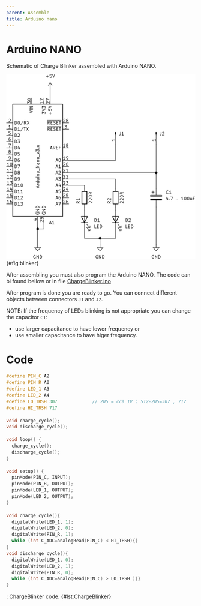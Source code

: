 ```yaml
---
parent: Assemble
title: Arduino nano
---
```


# Arduino NANO

Schematic of Charge Blinker assembled with Arduino NANO.

![Arduino NANO](./images/blinker.png){#fig:blinker}

After assembling you must also program the Arduino NANO. The code
can bi found bellow or in file [ChargeBlinker.ino](./ChargeBlinker/ChargeBlinker.ino)

After program is done you are ready to go. You can connect different objects
between connectors `J1` and `J2`.

NOTE: If the frequency of LEDs blinking is not appropriate you can change the capacitor `C1`:
- use larger capacitance to have lower frequency or
- use smaller capacitance to have higer frequency.

# Code

```cpp
#define PIN_C A2
#define PIN_R A0
#define LED_1 A3
#define LED_2 A4
#define LO_TRSH 307             // 205 = cca 1V ; 512-205=307 , 717
#define HI_TRSH 717

void charge_cycle();
void discharge_cycle();

void loop() {
  charge_cycle();
  discharge_cycle();
}

void setup() {
  pinMode(PIN_C, INPUT);
  pinMode(PIN_R, OUTPUT);
  pinMode(LED_1, OUTPUT);
  pinMode(LED_2, OUTPUT);
}

void charge_cycle(){
  digitalWrite(LED_1, 1);
  digitalWrite(LED_2, 0);
  digitalWrite(PIN_R, 1);
  while (int C_ADC=analogRead(PIN_C) < HI_TRSH){}
}
void discharge_cycle(){
  digitalWrite(LED_1, 0);
  digitalWrite(LED_2, 1);
  digitalWrite(PIN_R, 0);
  while (int C_ADC=analogRead(PIN_C) > LO_TRSH ){}
}

```
: ChargeBlinker code. {#lst:ChargeBlinker}

